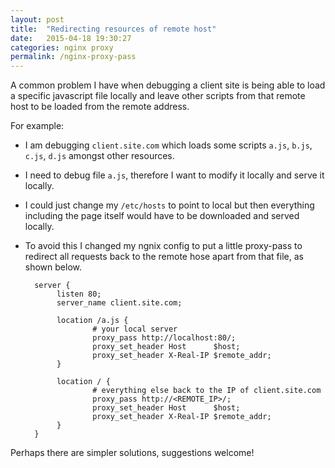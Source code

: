 ```yaml
---
layout: post
title:  "Redirecting resources of remote host"
date:   2015-04-18 19:30:27
categories: nginx proxy
permalink: /nginx-proxy-pass
---
```


A common problem I have when debugging a client site is being able to load a specific javascript file locally and leave other scripts from that remote host to be loaded from the remote address.

For example:

- I am debugging `client.site.com` which loads some scripts `a.js`, `b.js`, `c.js`, `d.js` amongst other resources.
- I need to debug file `a.js`, therefore I want to modify it locally and serve it locally.
- I could just change my `/etc/hosts` to point to local but then everything including the page itself would have to be downloaded and served locally.
- To avoid this I changed my ngnix config to put a little proxy-pass to redirect all requests back to the remote hose apart from that file, as shown below.




        server {
             listen 80;
             server_name client.site.com;

             location /a.js {
                     # your local server
                     proxy_pass http://localhost:80/;
                     proxy_set_header Host      $host;
                     proxy_set_header X-Real-IP $remote_addr;
             }

             location / {
                     # everything else back to the IP of client.site.com
                     proxy_pass http://<REMOTE_IP>/;
                     proxy_set_header Host      $host;
                     proxy_set_header X-Real-IP $remote_addr;
             }
        }

Perhaps there are simpler solutions, suggestions welcome!